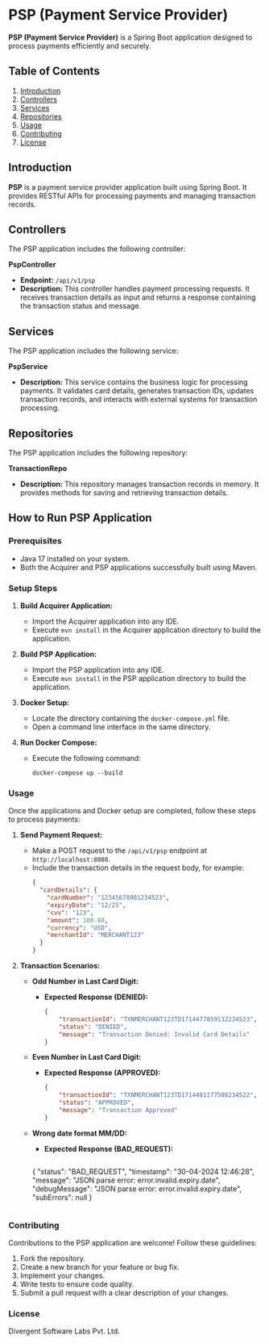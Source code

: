 # PSP (Payment Service Provider)

**PSP (Payment Service Provider)** is a Spring Boot application designed to process payments efficiently and securely.

## Table of Contents 
1. [Introduction](#introduction) 
2. [Controllers](#controllers) 
3. [Services](#services) 
4. [Repositories](#repositories) 
5. [Usage](#usage) 
6. [Contributing](#contributing) 
7. [License](#license)

## Introduction 
**PSP** is a payment service provider application built using Spring Boot. It provides RESTful APIs for processing payments and managing transaction records.

## Controllers 
The PSP application includes the following controller:

**PspController** 
- **Endpoint:** `/api/v1/psp` 
- **Description:** This controller handles payment processing requests. It receives transaction details as input and returns a response containing the transaction status and message. 

## Services 
The PSP application includes the following service:

**PspService** 
- **Description:** This service contains the business logic for processing payments. It validates card details, generates transaction IDs, updates transaction records, and interacts with external systems for transaction processing. 

## Repositories 
The PSP application includes the following repository:

**TransactionRepo** 
- **Description:** This repository manages transaction records in memory. It provides methods for saving and retrieving transaction details. 

## How to Run PSP Application

### Prerequisites
- Java 17 installed on your system.
- Both the Acquirer and PSP applications successfully built using Maven.

### Setup Steps
1. **Build Acquirer Application:**
   - Import the Acquirer application into any IDE.
   - Execute `mvn install` in the Acquirer application directory to build the application.

2. **Build PSP Application:**
   - Import the PSP application into any IDE.
   - Execute `mvn install` in the PSP application directory to build the application.

3. **Docker Setup:**
   - Locate the directory containing the `docker-compose.yml` file.
   - Open a command line interface in the same directory.

4. **Run Docker Compose:**
   - Execute the following command:
     ```
     docker-compose up --build
     ```

### Usage
Once the applications and Docker setup are completed, follow these steps to process payments:

1. **Send Payment Request:**
   - Make a POST request to the `/api/v1/psp` endpoint at `http://localhost:8080`.
   - Include the transaction details in the request body, for example:
     ```json
     {
       "cardDetails": {
         "cardNumber": "12345678901234523",
         "expiryDate": "12/25",
         "cvv": "123",
         "amount": 100.00,
         "currency": "USD",
         "merchantId": "MERCHANT123"
       }
     }
     ```

2. **Transaction Scenarios:**
   - **Odd Number in Last Card Digit:**
     - **Expected Response (DENIED):**
       ```json
       {
           "transactionId": "TXNMERCHANT123TD1714477059132234523",
           "status": "DENIED",
           "message": "Transaction Denied: Invalid Card Details"
       }
       ```

   - **Even Number in Last Card Digit:**
     - **Expected Response (APPROVED):**
       ```json
       {
           "transactionId": "TXNMERCHANT123TD1714481177508234522",
           "status": "APPROVED",
           "message": "Transaction Approved"
       }
       ```
   - **Wrong date format MM/DD:**    
     - **Expected Response (BAD_REQUEST):**
       ```json
      {
		    "status": "BAD_REQUEST",
		    "timestamp": "30-04-2024 12:46:28",
		    "message": "JSON parse error: error.invalid.expiry.date",
		    "debugMessage": "JSON parse error: error.invalid.expiry.date",
		    "subErrors": null
		}
       ```

### Contributing
Contributions to the PSP application are welcome! Follow these guidelines:
1. Fork the repository.
2. Create a new branch for your feature or bug fix.
3. Implement your changes.
4. Write tests to ensure code quality.
5. Submit a pull request with a clear description of your changes.

### License
Divergent Software Labs Pvt. Ltd.
